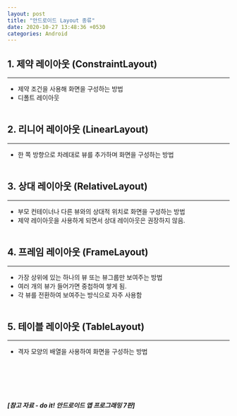 ```yaml
---
layout: post
title: "안드로이드 Layout 종류"
date: 2020-10-27 13:48:36 +0530
categories: Android
---
```


## 1. 제약 레이아웃 (ConstraintLayout)

---

- 제약 조건을 사용해 화면을 구성하는 방법
- 디폴트 레이아웃
  <br/><br/>

## 2. 리니어 레이아웃 (LinearLayout)

---

- 한 쪽 방향으로 차례대로 뷰를 추가하며 화면을 구성하는 방법
  <br/><br/>

## 3. 상대 레이아웃 (RelativeLayout)

---

- 부모 컨테이너나 다른 뷰와의 상대적 위치로 화면을 구성하는 방법
- 제약 레이아웃을 사용하게 되면서 상대 레이아웃은 권장하지 않음.
  <br/><br/>

## 4. 프레임 레이아웃 (FrameLayout)

---

- 가장 상위에 있는 하나의 뷰 또는 뷰그룹만 보여주는 방법
- 여러 개의 뷰가 들어가면 중첩하여 쌓게 됨.
- 각 뷰를 전환하여 보여주는 방식으로 자주 사용함
  <br/><br/>

## 5. 테이블 레이아웃 (TableLayout)

---

- 격자 모양의 배열을 사용하여 화면을 구성하는 방법

<br/><br/><br/><br/>

##### [참고 자료 - do it! 안드로이드 앱 프로그래밍 7판]
